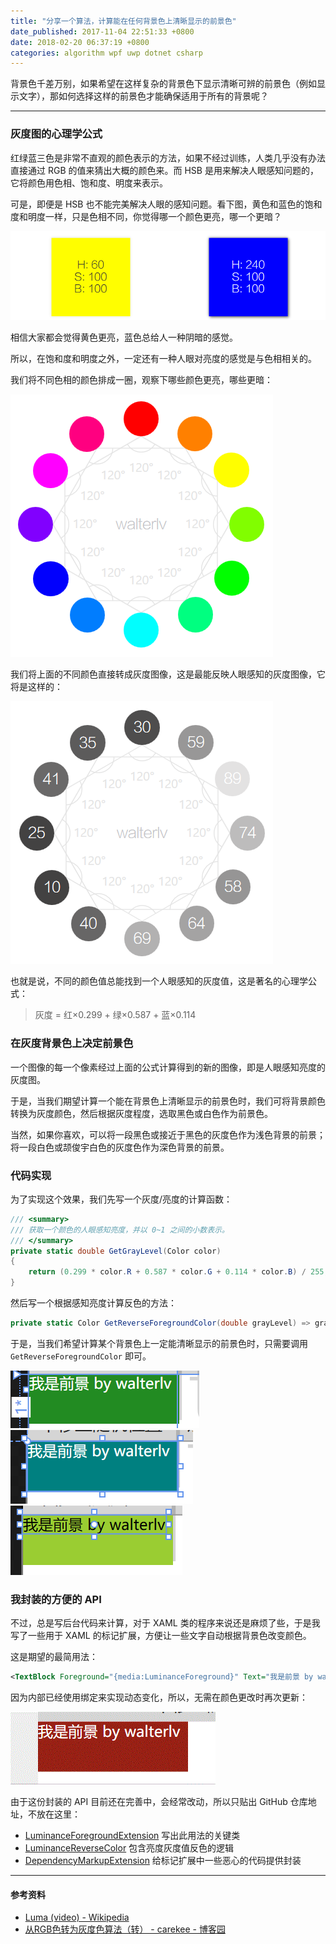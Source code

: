 ```yaml
---
title: "分享一个算法，计算能在任何背景色上清晰显示的前景色"
date_published: 2017-11-04 22:51:33 +0800
date: 2018-02-20 06:37:19 +0800
categories: algorithm wpf uwp dotnet csharp
---
```


背景色千差万别，如果希望在这样复杂的背景色下显示清晰可辨的前景色（例如显示文字），那如何选择这样的前景色才能确保适用于所有的背景呢？

---

<p id="toc"></p>

### 灰度图的心理学公式

红绿蓝三色是非常不直观的颜色表示的方法，如果不经过训练，人类几乎没有办法直接通过 RGB 的值来猜出大概的颜色来。而 HSB 是用来解决人眼感知问题的，它将颜色用色相、饱和度、明度来表示。

可是，即便是 HSB 也不能完美解决人眼的感知问题。看下图，黄色和蓝色的饱和度和明度一样，只是色相不同，你觉得哪一个颜色更亮，哪一个更暗？

![黄色和蓝色的感知亮度对比](/static/posts/2017-11-04-22-18-36.png)

相信大家都会觉得黄色更亮，蓝色总给人一种阴暗的感觉。

所以，在饱和度和明度之外，一定还有一种人眼对亮度的感觉是与色相相关的。

我们将不同色相的颜色排成一圈，观察下哪些颜色更亮，哪些更暗：

![相同饱和度明度下的不同色相](/static/posts/2017-11-04-22-16-35.png)

我们将上面的不同颜色直接转成灰度图像，这是最能反映人眼感知的灰度图像，它将是这样的：

![不同色相给人的心里感知亮度](/static/posts/2017-11-04-22-29-08.png)

也就是说，不同的颜色值总能找到一个人眼感知的灰度值，这是著名的心理学公式：

> 灰度 = 红×0.299 + 绿×0.587 + 蓝×0.114

### 在灰度背景色上决定前景色

一个图像的每一个像素经过上面的公式计算得到的新的图像，即是人眼感知亮度的灰度图。

于是，当我们期望计算一个能在背景色上清晰显示的前景色时，我们可将背景颜色转换为灰度颜色，然后根据灰度程度，选取黑色或白色作为前景色。

当然，如果你喜欢，可以将一段黑色或接近于黑色的灰度色作为浅色背景的前景；将一段白色或颉俊宇白色的灰度色作为深色背景的前景。

### 代码实现

为了实现这个效果，我们先写一个灰度/亮度的计算函数：

```csharp
/// <summary>
/// 获取一个颜色的人眼感知亮度，并以 0~1 之间的小数表示。
/// </summary>
private static double GetGrayLevel(Color color)
{
    return (0.299 * color.R + 0.587 * color.G + 0.114 * color.B) / 255;
}
```

然后写一个根据感知亮度计算反色的方法：

```csharp
private static Color GetReverseForegroundColor(double grayLevel) => grayLevel > 0.5 ? Colors.Black : Colors.White;
```

于是，当我们希望计算某个背景色上一定能清晰显示的前景色时，只需要调用 `GetReverseForegroundColor` 即可。

![测试 ForestGreen 颜色](/static/posts/2017-11-04-22-36-30.png)
![测试 Teal 颜色](/static/posts/2017-11-04-22-42-45.png)
![测试 YellowGreen 颜色](/static/posts/2017-11-04-22-43-28.png)

### 我封装的方便的 API

不过，总是写后台代码来计算，对于 XAML 类的程序来说还是麻烦了些，于是我写了一些用于 XAML 的标记扩展，方便让一些文字自动根据背景色改变颜色。

这是期望的最简用法：

```xml
<TextBlock Foreground="{media:LuminanceForeground}" Text="我是前景 by walterlv"/>
```

因为内部已经使用绑定来实现动态变化，所以，无需在颜色更改时再次更新：

![支持动态的背景色](/static/posts/2017-11-05-reversing-background-to-foreground.gif)

由于这份封装的 API 目前还在完善中，会经常改动，所以只贴出 GitHub 仓库地址，不放在这里：

- [LuminanceForegroundExtension](https://github.com/walterlv/sharing-demo/blob/master/src/Walterlv.Demo.WPF/Utils/Media/LuminanceForegroundExtension.cs) 写出此用法的关键类
- [LuminanceReverseColor](https://github.com/walterlv/sharing-demo/blob/master/src/Walterlv.Demo.WPF/Utils/Media/LuminanceReverseColor.cs) 包含亮度灰度值反色的逻辑
- [DependencyMarkupExtension](https://github.com/walterlv/sharing-demo/blob/master/src/Walterlv.Demo.WPF/Utils/Xaml/DependencyMarkupExtension.cs) 给标记扩展中一些恶心的代码提供封装

---

#### 参考资料
- [Luma (video) - Wikipedia](https://en.wikipedia.org/wiki/Luma_(video))
- [从RGB色转为灰度色算法（转） - carekee - 博客园](http://www.cnblogs.com/carekee/articles/3629964.html)
